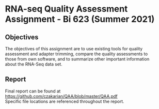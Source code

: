 # RNA-seq Quality Assessment Assignment - Bi 623 (Summer 2021)

## Objectives
The objectives of this assignment are to use existing tools for quality assessment and adapter trimming, compare the quality assessments to those from own software, and to summarize other important information about the RNA-Seq data set.

## Report
Final report can be found at https://github.com/czakarian/QAA/blob/master/QAA.pdf  
Specific file locations are referenced throughout the report. 
